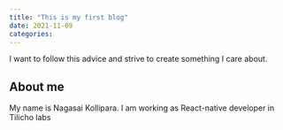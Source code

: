 ```yaml
---
title: "This is my first blog"
date: 2021-11-09
categories:
---
```


I want to follow this advice and strive to create something I care about.

## About me

My name is Nagasai Kollipara. I am working as React-native developer in Tilicho labs
